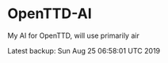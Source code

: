 # OpenTTD-AI
My AI for OpenTTD, will use primarily air

Latest backup: Sun Aug 25 06:58:01 UTC 2019
